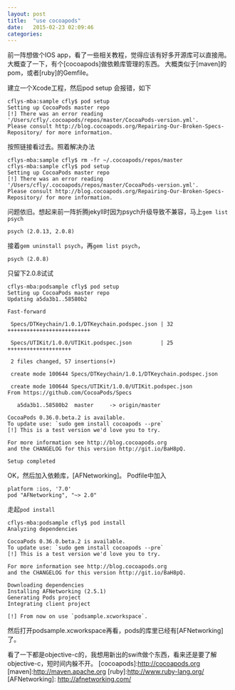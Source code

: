```yaml
---
layout: post
title:  "use cocoapods"
date:   2015-02-23 02:09:46
categories:
---
```

前一阵想做个IOS app，看了一些相关教程，觉得应该有好多开源库可以直接用。
大概查了一下，有个[cocoapods]做依赖库管理的东西。
大概类似于[maven]的pom，或者[ruby]的Gemfile。

建立一个Xcode工程，然后pod setup 会报错，如下

```
cflys-mba:sample cfly$ pod setup
Setting up CocoaPods master repo
[!] There was an error reading '/Users/cfly/.cocoapods/repos/master/CocoaPods-version.yml'.
Please consult http://blog.cocoapods.org/Repairing-Our-Broken-Specs-Repository/ for more information.
```
按照链接看过去。照着解决办法

```
cflys-mba:sample cfly$ rm -fr ~/.cocoapods/repos/master
cflys-mba:sample cfly$ pod setup
Setting up CocoaPods master repo
[!] There was an error reading '/Users/cfly/.cocoapods/repos/master/CocoaPods-version.yml'.
Please consult http://blog.cocoapods.org/Repairing-Our-Broken-Specs-Repository/ for more information.
```
问题依旧。想起来前一阵折腾jekyll时因为psych升级导致不兼容，马上`gem list psych`

```
psych (2.0.13, 2.0.8)
```
接着`gem uninstall psych`，再`gem list psych`，

```
psych (2.0.8)
```
只留下2.0.8试试

```
cflys-mba:podsample cfly$ pod setup
Setting up CocoaPods master repo
Updating a5da3b1..58580b2

Fast-forward

 Specs/DTKeychain/1.0.1/DTKeychain.podspec.json | 32 ++++++++++++++++++++++++++

 Specs/UTIKit/1.0.0/UTIKit.podspec.json         | 25 ++++++++++++++++++++

 2 files changed, 57 insertions(+)

 create mode 100644 Specs/DTKeychain/1.0.1/DTKeychain.podspec.json

 create mode 100644 Specs/UTIKit/1.0.0/UTIKit.podspec.json
From https://github.com/CocoaPods/Specs

   a5da3b1..58580b2  master     -> origin/master

CocoaPods 0.36.0.beta.2 is available.
To update use: `sudo gem install cocoapods --pre`
[!] This is a test version we'd love you to try.

For more information see http://blog.cocoapods.org
and the CHANGELOG for this version http://git.io/BaH8pQ.

Setup completed
```
OK，然后加入依赖库，[AFNetworking]。
Podfile中加入

```
platform :ios, '7.0'
pod "AFNetworking", "~> 2.0"
```
走起`pod install`

```
cflys-mba:podsample cfly$ pod install
Analyzing dependencies

CocoaPods 0.36.0.beta.2 is available.
To update use: `sudo gem install cocoapods --pre`
[!] This is a test version we'd love you to try.

For more information see http://blog.cocoapods.org
and the CHANGELOG for this version http://git.io/BaH8pQ.

Downloading dependencies
Installing AFNetworking (2.5.1)
Generating Pods project
Integrating client project

[!] From now on use `podsample.xcworkspace`.
```
然后打开podsample.xcworkspace再看，pods的库里已经有[AFNetworking]了。

看了一下都是objective-c的，我想用新出的swift做个东西，看来还是要了解objective-c，短时间内躲不开。
[cocoapods]:http://cocoapods.org
[maven]:http://maven.apache.org
[ruby]:http://www.ruby-lang.org/ 
[AFNetworking]:	http://afnetworking.com/